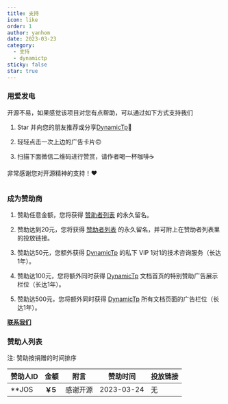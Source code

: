```yaml
---
title: 支持
icon: like
order: 1
author: yanhom
date: 2023-03-23
category:
  - 支持
  - dynamictp
sticky: false
star: true
---
```


### 用爱发电

开源不易，如果感觉该项目对您有点帮助，可以通过如下方式支持我们

1. Star 并向您的朋友推荐或分享[DynamicTp](https://gitee.com/dromara/dynamic-tp)🚀

2. 轻轻点击一次上边的广告卡片🙃

3. 扫描下面微信二维码进行赞赏，请作者喝一杯咖啡☕️

非常感谢您对开源精神的支持！❤️

<img :src="$withBase('/supportme.jpg')" style="zoom: 35%">


### 成为赞助商

1. 赞助任意金额，您将获得 [赞助者列表](/guide/other/supportme/#赞助人列表) 的永久留名。

2. 赞助达到20元，您将获得 [赞助者列表](/guide/other/supportme/#赞助人列表) 的永久留名，并可附上在赞助者列表里的投放链接。

3. 赞助达50元，您额外获得 [DynamicTp](https://dynamictp.cn/) 的私下 VIP 1对1的技术咨询服务（长达1年）。

4. 赞助达100元，您将额外同时获得 [DynamicTp](https://dynamictp.cn/) 文档首页的特别赞助广告展示栏位（长达1年）。

5. 赞助达500元，您将额外同时获得 [DynamicTp](https://dynamictp.cn/) 所有文档页面的广告栏位（长达1年）。

**[联系我们](/guide/other/contact)**

### 赞助人列表

注: 赞助按捐赠的时间排序

| 赞助人ID  | 金额   | 附言  | 赞助时间 | 投放链接 |
|--------|------|-----|------|--------|
| **JOS  | **￥5**| 感谢开源 | 2023-03-24 | 无|